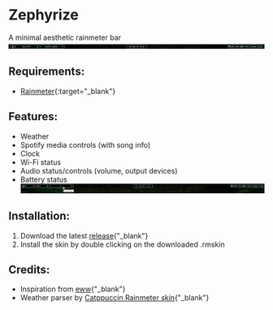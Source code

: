 # Zephyrize
A minimal aesthetic rainmeter bar 
![Screenshot](./Screenshots/screenshot.png)

## Requirements:
  - [Rainmeter](https://www.rainmeter.net/){:target="_blank"}
  
## Features:
  - Weather
  - Spotify media controls (with song info)
  - Clock
  - Wi-Fi status
  - Audio status/controls (volume, output devices)
  - Battery status
![Showcase](./Screenshots/showcase.gif)

## Installation:
  1. Download the latest [release](https://github.com/ZephyrY7/Zephyrize/releases){"_blank"}
  2. Install the skin by double clicking on the downloaded .rmskin
  
## Credits:
  - Inspiration from [eww](https://github.com/elkowar/eww){"_blank"}
  - Weather parser by [Catppuccin Rainmeter skin](https://www.deviantart.com/dule23/art/Catppuccin-Rainmeter-skin-914252677){"_blank"}
